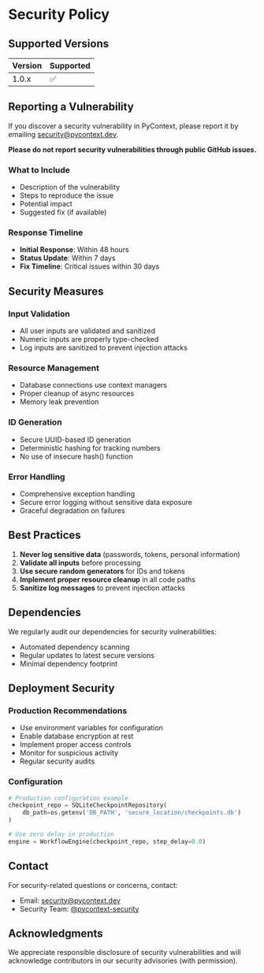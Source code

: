 # Security Policy

## Supported Versions

| Version | Supported          |
| ------- | ------------------ |
| 1.0.x   | :white_check_mark: |

## Reporting a Vulnerability

If you discover a security vulnerability in PyContext, please report it by emailing [security@pycontext.dev](mailto:security@pycontext.dev).

**Please do not report security vulnerabilities through public GitHub issues.**

### What to Include

- Description of the vulnerability
- Steps to reproduce the issue
- Potential impact
- Suggested fix (if available)

### Response Timeline

- **Initial Response**: Within 48 hours
- **Status Update**: Within 7 days
- **Fix Timeline**: Critical issues within 30 days

## Security Measures

### Input Validation
- All user inputs are validated and sanitized
- Numeric inputs are properly type-checked
- Log inputs are sanitized to prevent injection attacks

### Resource Management
- Database connections use context managers
- Proper cleanup of async resources
- Memory leak prevention

### ID Generation
- Secure UUID-based ID generation
- Deterministic hashing for tracking numbers
- No use of insecure hash() function

### Error Handling
- Comprehensive exception handling
- Secure error logging without sensitive data exposure
- Graceful degradation on failures

## Best Practices

1. **Never log sensitive data** (passwords, tokens, personal information)
2. **Validate all inputs** before processing
3. **Use secure random generators** for IDs and tokens
4. **Implement proper resource cleanup** in all code paths
5. **Sanitize log messages** to prevent injection attacks

## Dependencies

We regularly audit our dependencies for security vulnerabilities:
- Automated dependency scanning
- Regular updates to latest secure versions
- Minimal dependency footprint

## Deployment Security

### Production Recommendations
- Use environment variables for configuration
- Enable database encryption at rest
- Implement proper access controls
- Monitor for suspicious activity
- Regular security audits

### Configuration
```python
# Production configuration example
checkpoint_repo = SQLiteCheckpointRepository(
    db_path=os.getenv('DB_PATH', 'secure_location/checkpoints.db')
)

# Use zero delay in production
engine = WorkflowEngine(checkpoint_repo, step_delay=0.0)
```

## Contact

For security-related questions or concerns, contact:
- Email: [security@pycontext.dev](mailto:security@pycontext.dev)
- Security Team: [@pycontext-security](https://github.com/pycontext-security)

## Acknowledgments

We appreciate responsible disclosure of security vulnerabilities and will acknowledge contributors in our security advisories (with permission).